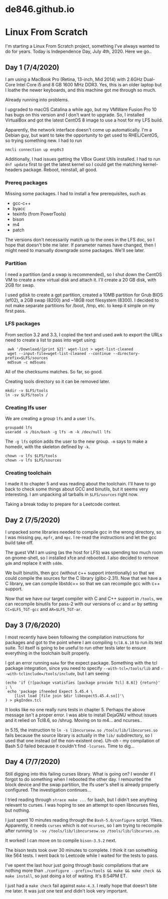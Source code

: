 # de846.github.io

# Linux From Scratch
I'm starting a Linux From Scratch project, something I've always wanted to do for years.
Today is Independence Day, July 4th, 2020. Here we go..

## Day 1 (7/4/2020)
I am using a MacBook Pro (Retina, 13-inch, Mid 2014) with 2.6GHz Dual-Core Intel Core i5 and 8 GB 1600 MHz DDR3. Yes, this is an older laptop but I loathe the newer keyboards, and this machine got me through so much.

Already running into problems.

I upgraded to macOS Catalina a while ago, but my VMWare Fusion Pro 10 has bugs on this version and I don't want to upgrade. So, I installed VirtualBox and got the latest CentOS 8 image to use a host for my LFS build.

Apparently, the network interface doesn't come up automatically. I'm a Debian guy, but want to take the opportunity to get used to RHEL/CentOS, so trying something new. I had to run
```
nmcli connection up enp0s3
```

Additionally, I had issues getting the VBox Guest Utils installed. I had to run `dnf update` first to get the latest kernel so I could get the matching kernel-headers package. Reboot, reinstall, all good.

### Prereq packages
Missing some packages. I had to install a few prerequisites, such as
- gcc-c++
- byacc
- texinfo (from PowerTools)
- bison
- m4
- patch

The versions don't necessarily match up to the ones in the LFS doc, so I hope that doesn't bite me later. If parameter names have changed, then I might need to manually downgrade some packages. We'll see later.

### Partition
I need a partition (and a swap is recommended), so I shut down the CentOS VM to create a new virtual disk and attach it. I'll create a 20 GB disk, with 2GB for swap.

I used gdisk to create a gpt partition, created a 10MB partition for Grub BIOS (ef02), a 2GB swap (8200) and ~18GB root filesystem (8300). I decided to not make separate partitions for /boot, /tmp, etc. to keep it simple on my first pass.

### LFS packages
From section 3.2 and 3.3, I copied the text and used awk to export the URLs need to create a list to pass into wget using:
```
 awk '/Download/{print $2}' wget-list > wget-list-cleaned
 wget --input-file=wget-list-cleaned --continue --directory-prefix=$LFS/sources
 md5sum -c md5sums
```
All of the checksums matches. So far, so good.

Creating tools directory so it can be removed later.
```
mkdir -v $LFS/tools
ln -sv $LFS/tools /
```

### Creating lfs user
We are creating a group `lfs` and a user `lfs`.
```
groupadd lfs
useradd -s /bin/bash -g lfs -m -k /dev/null lfs
```
The `-g lfs` option adds the user to the new group. `-m` says to make a homedir, with the skeleton defined by `-k`.

```
chown -v lfs $LFS/tools
chown -v lfs $LFS/sources
```

### Creating toolchain
I made it to chapter 5 and was reading about the toolchain. I'll have to go back to check some things about GCC and binutils, but it seems very interesting. I am unpacking all tarballs in `$LFS/sources` right now.

Taking a break today to prepare for a Leetcode contest.

## Day 2 (7/5/2020)

I unpacked some libraries needed to compile gcc in the wrong directory, so I was missing `gmp`, `mpfr`, and `mpc`. I re-read the instructions and let the gcc build take off.

The guest VM I am using (as the host for LFS) was spending too much room on gnome-shell, so I installed xfce and rebooted. I also decided to remove `gdm` and replace it with `sddm`.

We built binutils, then gcc (without c++ support intentionally) so that we could compile the sources for the C library (glibc-2.31). Now that we have a C library, we can compile libstdc++ so that we can recompile gcc with c++ support.

Now that we have our target compiler with C and C++ support in `/tools`, we can recompile binutils for pass-2 with our versions of `cc` and `ar` by setting `CC=$LFS_TGT-gcc` and `AR=$LFS_TGT-ar`.

## Day 3 (7/6/2020)

I most recently have been following the compilation instructions for packages and got to the point where I am compiling `tcl8.6.10` to run its test suite. Tcl itself is going to be useful to run other tests later to ensure everything in the toolchain built properly.

I got an error running `make` for the expect package. Something with the tcl package integration, since you need to specify `--with-tcl=/tools/lib` and `--with-tclinclude=/tools/include`, but I am seeing:
```
(echo 'if {![package vsatisfies [package provide Tcl] 8.6]} {return}' ; \
 echo 'package ifneeded Expect 5.45.4 \
    [list load [file join $dir libexpect5.45.4.so]]'\
) > pkgIndex.tcl
```
It looks like no one really runs tests in chapter 5. Perhaps the above message isn't a proper error. I was able to install DejaGNU without issues and it relied on Tcl8.6, so /shrug. Moving on to m4... and ncurses..

In 5.15, the instruction to `ln -s libncursesw.so /tools/lib/libncurses.so` fails because the source library is actually in the `lib/` subdirectory, so I used that one instead (of the non-existent one). Uh-oh - my compilation of Bash 5.0 failed because it couldn't find `-lcurses`. Time to dig...

## Day 4 (7/7/2020)

Still digging into this failing curses library. What is going on? I wonder if I forgot to do something when I rebooted the other day. I remounted the block device and the swap partition, the lfs user's shell is already properly configured. The investigation continues...

I tried reading through `strace make ...` for bash, but I didn't see anything relevant to curses. I was hoping to see an attempt to open libncurses files, but nothing.

I just spent 10 minutes reading through the `Bash-5.0/configure` script. Yikes. Apparently, it needs `curses` which is _not_ `ncurses`, so I am trying to recompile after running `ln -sv /tools/lib/libncursesw.so /tools/lib/libcurses.so`.

It worked! I can move on to compile `bison-3.5.2` next.

The bison tests took over 30 minutes to complete. I think it ran something like 564 tests. I went back to Leetcode while I waited for the tests to pass.

I've spent the last hour just going through basic compilations that are nothing more than `./configure --prefix=/tools && make && make check && make install`, so just doing a lot of waiting. It's 8:54PM ET.

I just had a `make check` fail against `make-4.3`. I really hope that doesn't bite me later. It was just one test and didn't look very important.

